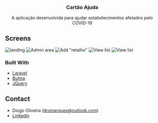 <!-- PROJECT SHIELDS -->
<!--
*** I'm using markdown "reference style" links for readability.
*** Reference links are enclosed in brackets [ ] instead of parentheses ( ).
*** See the bottom of this document for the declaration of the reference variables
*** for contributors-url, forks-url, etc. This is an optional, concise syntax you may use.
*** https://www.markdownguide.org/basic-syntax/#reference-style-links
-->

<!-- PROJECT LOGO -->
  <h3 align="center">Cartão Ajuda</h3>

  <p align="center">
    A aplicação desenvolvida para ajudar estabelecimentos afetados pelo COVID-19
	</p>
</p>


<!-- ABOUT THE PROJECT -->
## Screens

![landing](https://i.imgur.com/HPoE9sP.png)
![Admin area](https://i.imgur.com/h3tcJN2.png)
![Add "retalho"](https://i.imgur.com/K7OU2Dm.png)
![View list](https://i.imgur.com/jeq1t6X.gifv)
![View list](https://i.imgur.com/MO2zWt4.png)


### Built With

* [Laravel](https://laravel.com)
* [Bulma](https://bulma.io/)
* [JQuery](https://jquery.com/)


<!-- CONTACT -->
## Contact

* Diogo Oliveira (dromarques@outlook.com)
* [Linkedin](https://www.linkedin.com/in/diogo0liveira14/)
